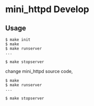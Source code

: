 # mini_httpd Develop



## Usage

```shell
$ make init
$ make
$ make runserver
...

$ make stopserver
```



change mini_httpd source code,

```shell
$ make
$ make runserver
...

$ make stopserver
```



